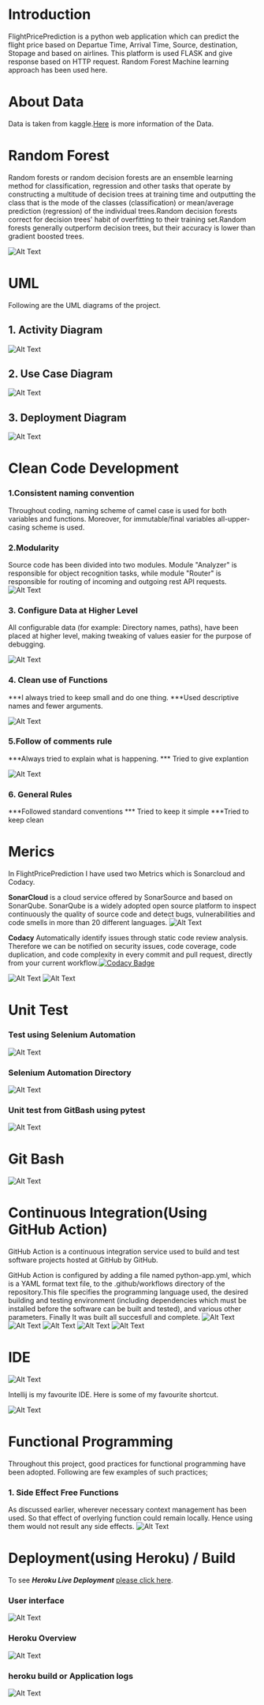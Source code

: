 
# Introduction 
FlightPricePrediction is a python web application which can predict the flight price based on Departue Time, Arrival Time, Source, destination, Stopage and based on airlines. This platform is  used  FLASK  and give response based on HTTP request. Random Forest Machine learning approach has been used here.

# About Data 
 Data is taken from kaggle.[Here](https://www.kaggle.com/nikhilmittal/flight-fare-prediction-mh) is  more information of the Data.
 
# Random Forest
Random forests or random decision forests are an ensemble learning method for classification, regression and other tasks that operate by constructing a multitude of decision  trees at training time and outputting the class that is the mode of the classes (classification) or mean/average prediction (regression) of the individual trees.Random    decision forests correct for decision trees' habit of overfitting to their training set.Random forests generally outperform decision trees, but their accuracy is lower than gradient boosted trees.

![Alt Text](https://github.com/allmamun556/FlightPricePrediction1/blob/master/Random%20Forest/random_forest.JPG)


# UML
Following are the UML diagrams of the project.
## 1. Activity Diagram
![Alt Text](https://github.com/allmamun556/FlightPricePrediction1/blob/master/1(Activity%20Diagram).JPG)

## 2. Use Case Diagram 
![Alt Text](https://github.com/allmamun556/FlightPricePrediction1/blob/master/2(UserCaseDiagram).JPG)

## 3. Deployment Diagram
![Alt Text](https://github.com/allmamun556/FlightPricePrediction1/blob/master/3(Deployment%20Diagram).JPG)

# Clean Code Development
### 1.Consistent naming convention
 Throughout coding, naming scheme of camel case is used for both variables and functions. Moreover, for immutable/final variables all-upper-casing scheme is used.
 
### 2.Modularity

Source code has been divided into two modules. Module "Analyzer" is responsible for object recognition tasks, while module "Router" is responsible for routing of incoming and outgoing rest API requests.
![Alt Text](https://github.com/allmamun556/FlightPricePrediction1/blob/master/Modularity.JPG)

### 3. Configure Data at Higher Level
All configurable data (for example: Directory names, paths), have been placed at higher level, making tweaking of values easier for the purpose of debugging.

![Alt Text](https://github.com/allmamun556/FlightPricePrediction1/blob/master/Configure%20Data%20at%20Higer%20Level.JPG)

### 4. Clean  use of Functions
***I always tried to  keep small and do one thing.
***Used descriptive names and fewer arguments.

![Alt Text](https://github.com/allmamun556/FlightPricePrediction1/blob/master/Clean%20code/function.JPG)

### 5.Follow of comments rule
***Always tried to  explain what is happening.
*** Tried to give explantion

![Alt Text](https://github.com/allmamun556/FlightPricePrediction1/blob/master/Clean%20code/comments%20rule.JPG)

### 6. General Rules
***Followed standard conventions
*** Tried to keep it simple
***Tried to keep clean

# Merics
 In FlightPricePrediction I have used two Metrics which is Sonarcloud and Codacy.

**SonarCloud** is a cloud service offered by SonarSource and based on SonarQube. SonarQube is a widely adopted open source platform to inspect continuously the quality of source code and detect bugs, vulnerabilities and code smells in more than 20 different languages.
![Alt Text](https://github.com/allmamun556/FlightPricePrediction1/blob/master/sonar%20cloud.JPG)

**Codacy** Automatically identify issues through static code review analysis. Therefore we can be notified on security issues, code coverage, code duplication, and code complexity in every commit and pull request, directly from your current workflow.[![Codacy Badge](https://app.codacy.com/project/badge/Grade/b4e50059ed3149c7be657492dec30b58)](https://www.codacy.com/gh/allmamun556/FlightPricePrediction1/dashboard?utm_source=github.com&amp;utm_medium=referral&amp;utm_content=allmamun556/FlightPricePrediction1&amp;utm_campaign=Badge_Grade)

![Alt Text](https://github.com/allmamun556/FlightPricePrediction1/blob/master/codacy%20test.JPG)
![Alt Text](https://github.com/allmamun556/FlightPricePrediction1/blob/master/Codacy%20test%202.JPG)

# Unit Test

### Test using Selenium Automation
![Alt Text](https://github.com/allmamun556/FlightPricePrediction1/blob/master/Test%20with%20selenium.JPG)

### Selenium  Automation Directory
![Alt Text](https://github.com/allmamun556/FlightPricePrediction1/blob/master/working%20directory%20for%20%20automation%20testing.JPG)
###  Unit test from GitBash using pytest
![Alt Text](https://github.com/allmamun556/FlightPricePrediction1/blob/master/Unit%20test.JPG)

# Git Bash
![Alt Text](https://github.com/allmamun556/FlightPricePrediction1/blob/master/Git%20%20Bash.JPG)

# Continuous Integration(Using GitHub Action)
GitHub Action is a continuous integration service used to build and test software projects hosted at GitHub by GitHub. 

GitHub Action is configured by adding a file named python-app.yml, which is a YAML format text file, to the .github/workflows directory of the repository.This file specifies the programming language used, the desired building and testing environment (including dependencies which must be installed before the software can be built and tested), and various other parameters. Finally It was built all succesfull and complete.
![Alt Text](https://github.com/allmamun556/FlightPricePrediction1/blob/master/Github%20Action%20CI/Git%20hub%20action%20CI.JPG)
![Alt Text](https://github.com/allmamun556/FlightPricePrediction1/blob/master/Github%20Action%20CI/Install%20dependency.JPG)
![Alt Text](https://github.com/allmamun556/FlightPricePrediction1/blob/master/Github%20Action%20CI/Test.JPG)
![Alt Text](https://github.com/allmamun556/FlightPricePrediction1/blob/master/Github%20Action%20CI/Run%20Check%20out.JPG)
![Alt Text](https://github.com/allmamun556/FlightPricePrediction1/blob/master/Github%20Action%20CI/Complete.JPG)

# IDE

![Alt Text](https://github.com/allmamun556/FlightPricePrediction1/blob/master/intellij_picture.JPG)

Intellij is my favourite IDE. Here is some of my favourite shortcut.


![Alt Text](https://github.com/allmamun556/FlightPricePrediction1/blob/master/IntellijShortcut.JPG)

# Functional Programming
Throughout this project, good practices for functional programming have been adopted. Following are few examples of such practices;
### 1. Side Effect Free Functions
As discussed earlier, wherever necessary context management has been used. So that effect of overlying function could remain locally. Hence using them would not result any side effects.
![Alt Text](https://github.com/allmamun556/FlightPricePrediction1/blob/master/Modularity.JPG)
# Deployment(using Heroku) / Build
To see ***Heroku Live Deployment*** [please click here](https://git.heroku.com/flightbg225.git).
### User interface
![Alt Text](https://github.com/allmamun556/FlightPricePrediction1/blob/master/Herok%20Build%20or%20%20Deployment/User%20interface.JPG)
### Heroku Overview
![Alt Text](https://github.com/allmamun556/FlightPricePrediction1/blob/master/Herok%20Build%20or%20%20Deployment/heroku%20overview.JPG)
### heroku build or Application logs
![Alt Text](https://github.com/allmamun556/FlightPricePrediction1/blob/master/Herok%20Build%20or%20%20Deployment/heroku%20build%20or%20Application%20log.JPG)
